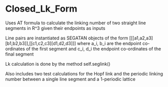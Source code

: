 # Closed_Lk_Form
Uses AT formula to calculate the linking number of two straight line segments in R^3 given their endpoints as inputs

Line pairs are instantiated as SEGATAN objects of the form [[[a1,a2,a3][b1,b2,b3]],[[c1,c2,c3][d1,d2,d3]]]
where a_i, b_i are the endpoint co-ordinates of the first segment and c_i, d_i the endpoint co-ordinates of the final segment

Lk calculation is done by the method self.seglink()

Also includes two test calculations for the Hopf link and the periodic linking number between a single line segment and a 
1-periodic lattice

